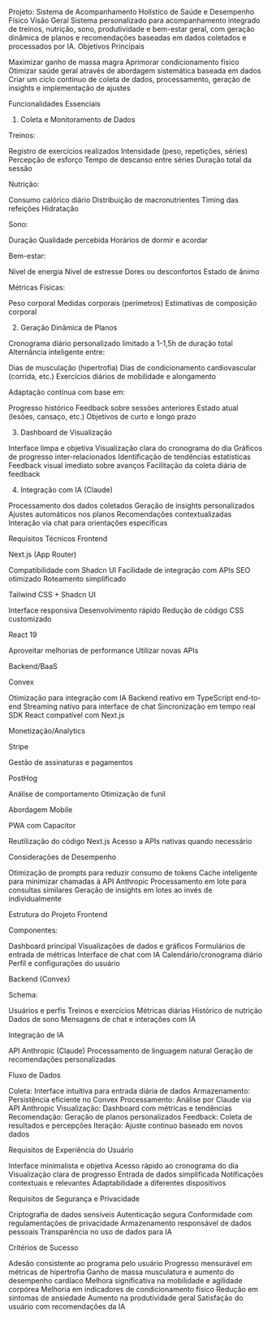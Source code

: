 Projeto: Sistema de Acompanhamento Holístico de Saúde e Desempenho Físico
Visão Geral
Sistema personalizado para acompanhamento integrado de treinos, nutrição, sono, produtividade e bem-estar geral, com geração dinâmica de planos e recomendações baseadas em dados coletados e processados por IA.
Objetivos Principais

Maximizar ganho de massa magra
Aprimorar condicionamento físico
Otimizar saúde geral através de abordagem sistemática baseada em dados
Criar um ciclo contínuo de coleta de dados, processamento, geração de insights e implementação de ajustes


Funcionalidades Essenciais
1. Coleta e Monitoramento de Dados

Treinos:

Registro de exercícios realizados
Intensidade (peso, repetições, séries)
Percepção de esforço
Tempo de descanso entre séries
Duração total da sessão


Nutrição:

Consumo calórico diário
Distribuição de macronutrientes
Timing das refeições
Hidratação


Sono:

Duração
Qualidade percebida
Horários de dormir e acordar


Bem-estar:

Nível de energia
Nível de estresse
Dores ou desconfortos
Estado de ânimo


Métricas Físicas:

Peso corporal
Medidas corporais (perímetros)
Estimativas de composição corporal



2. Geração Dinâmica de Planos

Cronograma diário personalizado limitado a 1-1,5h de duração total
Alternância inteligente entre:

Dias de musculação (hipertrofia)
Dias de condicionamento cardiovascular (corrida, etc.)
Exercícios diários de mobilidade e alongamento


Adaptação contínua com base em:

Progresso histórico
Feedback sobre sessões anteriores
Estado atual (lesões, cansaço, etc.)
Objetivos de curto e longo prazo



3. Dashboard de Visualização

Interface limpa e objetiva
Visualização clara do cronograma do dia
Gráficos de progresso inter-relacionados
Identificação de tendências estatísticas
Feedback visual imediato sobre avanços
Facilitação da coleta diária de feedback

4. Integração com IA (Claude)

Processamento dos dados coletados
Geração de insights personalizados
Ajustes automáticos nos planos
Recomendações contextualizadas
Interação via chat para orientações específicas

Requisitos Técnicos
Frontend

Next.js (App Router)

Compatibilidade com Shadcn UI
Facilidade de integração com APIs
SEO otimizado
Roteamento simplificado


Tailwind CSS + Shadcn UI

Interface responsiva
Desenvolvimento rápido
Redução de código CSS customizado


React 19

Aproveitar melhorias de performance
Utilizar novas APIs



Backend/BaaS

Convex

Otimização para integração com IA
Backend reativo em TypeScript end-to-end
Streaming nativo para interface de chat
Sincronização em tempo real
SDK React compatível com Next.js



Monetização/Analytics

Stripe

Gestão de assinaturas e pagamentos


PostHog

Análise de comportamento
Otimização de funil



Abordagem Mobile

PWA com Capacitor

Reutilização do código Next.js
Acesso a APIs nativas quando necessário



Considerações de Desempenho

Otimização de prompts para reduzir consumo de tokens
Cache inteligente para minimizar chamadas à API Anthropic
Processamento em lote para consultas similares
Geração de insights em lotes ao invés de individualmente

Estrutura do Projeto
Frontend

Componentes:

Dashboard principal
Visualizações de dados e gráficos
Formulários de entrada de métricas
Interface de chat com IA
Calendário/cronograma diário
Perfil e configurações do usuário



Backend (Convex)

Schema:

Usuários e perfis
Treinos e exercícios
Métricas diárias
Histórico de nutrição
Dados de sono
Mensagens de chat e interações com IA



Integração de IA

API Anthropic (Claude)
Processamento de linguagem natural
Geração de recomendações personalizadas

Fluxo de Dados

Coleta: Interface intuitiva para entrada diária de dados
Armazenamento: Persistência eficiente no Convex
Processamento: Análise por Claude via API Anthropic
Visualização: Dashboard com métricas e tendências
Recomendação: Geração de planos personalizados
Feedback: Coleta de resultados e percepções
Iteração: Ajuste contínuo baseado em novos dados

Requisitos de Experiência do Usuário

Interface minimalista e objetiva
Acesso rápido ao cronograma do dia
Visualização clara de progresso
Entrada de dados simplificada
Notificações contextuais e relevantes
Adaptabilidade a diferentes dispositivos

Requisitos de Segurança e Privacidade

Criptografia de dados sensíveis
Autenticação segura
Conformidade com regulamentações de privacidade
Armazenamento responsável de dados pessoais
Transparência no uso de dados para IA

Critérios de Sucesso

Adesão consistente ao programa pelo usuário
Progresso mensurável em métricas de hipertrofia
Ganho de massa musculatura e aumento do desempenho cardíaco
Melhora significativa na mobilidade e agilidade corpórea
Melhoria em indicadores de condicionamento físico
Redução em sintomas de ansiedade
Aumento na produtividade geral
Satisfação do usuário com recomendações da IA
